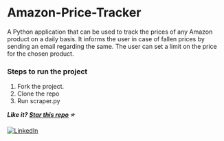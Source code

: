 # Amazon-Price-Tracker
A Python application that can be used to track the prices of any Amazon product on a daily basis. It informs the user in case of fallen prices by sending an email regarding the same. The user can set a limit on the price for the chosen product.

### Steps to run the project
1. Fork the project.
2. Clone the repo
3. Run scraper.py

***Like it? [Star this repo](https://github.com/Kajaljain22/Amazon-Price-Tracker/) :star:***

[![LinkedIn](https://img.shields.io/static/v1.svg?label=connect&message=@kajal-jain&color=bfefff&logo=linkedin&style=flat&logoColor=white&colorA=blue)](https://www.linkedin.com/in/kajal-jain/) 
